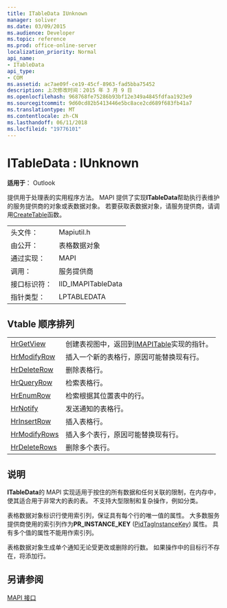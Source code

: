 ```yaml
---
title: ITableData IUnknown
manager: soliver
ms.date: 03/09/2015
ms.audience: Developer
ms.topic: reference
ms.prod: office-online-server
localization_priority: Normal
api_name:
- ITableData
api_type:
- COM
ms.assetid: ac7ae09f-ce19-45cf-8963-fad5bba75452
description: 上次修改时间：2015 年 3 月 9 日
ms.openlocfilehash: 968768fe75286b93bf12e349a4845fdfaa1923e9
ms.sourcegitcommit: 9d60cd82b5413446e5bc8ace2cd689f683fb41a7
ms.translationtype: MT
ms.contentlocale: zh-CN
ms.lasthandoff: 06/11/2018
ms.locfileid: "19776101"
---
```

# <a name="itabledata--iunknown"></a>ITableData : IUnknown

  
  
**适用于**： Outlook 
  
提供用于处理表的实用程序方法。 MAPI 提供了实现**ITableData**帮助执行表维护的服务提供商的对象或表数据对象。 若要获取表数据对象，请服务提供商，请调用[CreateTable](createtable.md)函数。 
  
|||
|:-----|:-----|
|头文件：  <br/> |Mapiutil.h  <br/> |
|由公开：  <br/> |表格数据对象  <br/> |
|通过实现：  <br/> |MAPI  <br/> |
|调用：  <br/> |服务提供商  <br/> |
|接口标识符：  <br/> |IID_IMAPITableData  <br/> |
|指针类型：  <br/> |LPTABLEDATA  <br/> |
   
## <a name="vtable-order"></a>Vtable 顺序排列

|||
|:-----|:-----|
|[HrGetView](itabledata-hrgetview.md) <br/> |创建表视图中，返回到[IMAPITable](imapitableiunknown.md)实现的指针。  <br/> |
|[HrModifyRow](itabledata-hrmodifyrow.md) <br/> |插入一个新的表格行，原因可能替换现有行。  <br/> |
|[HrDeleteRow](itabledata-hrdeleterow.md) <br/> |删除表格行。  <br/> |
|[HrQueryRow](itabledata-hrqueryrow.md) <br/> |检索表格行。  <br/> |
|[HrEnumRow](itabledata-hrenumrow.md) <br/> |检索根据其位置表中的行。  <br/> |
|[HrNotify](itabledata-hrnotify.md) <br/> |发送通知的表格行。  <br/> |
|[HrInsertRow](itabledata-hrinsertrow.md) <br/> |插入表格行。  <br/> |
|[HrModifyRows](itabledata-hrmodifyrows.md) <br/> |插入多个表行，原因可能替换现有行。  <br/> |
|[HrDeleteRows](itabledata-hrdeleterows.md) <br/> |删除多个表行。  <br/> |
   
## <a name="remarks"></a>说明

**ITableData**的 MAPI 实现适用于按住的所有数据和任何关联的限制，在内存中，使其适合用于非常大的表的表。 不支持大型限制和复杂操作，例如分类。 
  
表格数据对象标识行使用索引列，保证具有每个行的唯一值的属性。 大多数服务提供商使用的索引列作为**PR_INSTANCE_KEY** ([PidTagInstanceKey](pidtaginstancekey-canonical-property.md)) 属性。 具有多个值的属性不能用作索引列。
  
表格数据对象生成单个通知无论受更改或删除的行数。 如果操作中的目标行不存在，将添加行。
  
## <a name="see-also"></a>另请参阅



[MAPI 接口](mapi-interfaces.md)

